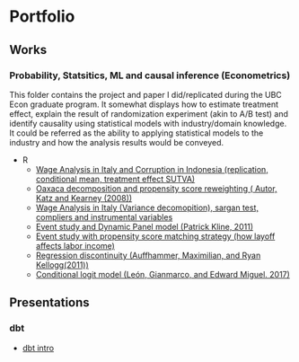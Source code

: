 # Portfolio
## Works

### Probability, Statsitics, ML and causal inference (Econometrics)
 This folder contains the project and paper I did/replicated during the UBC Econ graduate program. It somewhat displays how to estimate treatment effect, explain the result of randomization experiment (akin to  A/B test) and identify causality using statistical models with industry/domain knowledge. It could be referred as the ability to applying statistical models to the industry and how the analysis results would be conveyed.
* R
    + [Wage Analysis in Italy and Corruption in Indonesia (replication, conditional mean, treatment effect SUTVA)](https://github.com/neofreex01/ds_portfolio/blob/main/R(2019-2020)/Econmetrics%20problem%20sets/Wage-analysis-and-labor-economics.md)
    + [Oaxaca decomposition and propensity score reweighting ( Autor, Katz and Kearney (2008))](https://github.com/neofreex01/ds_portfolio/blob/main/R(2019-2020)/Econmetrics%20problem%20sets/Oaxaca-decompostition.md)
    + [Wage Analysis in Italy (Variance decomopition), sargan test, compliers and instrumental variables](https://github.com/neofreex01/ds_portfolio/blob/main/R(2019-2020)/Econmetrics%20problem%20sets/Econ-ps2.md)
    + [Event study and Dynamic Panel model (Patrick Kline, 2011)](https://github.com/neofreex01/ds_portfolio/blob/main/R(2019-2020)/Econmetrics%20problem%20sets/event-study-and-dynamic-panel.md)
    + [Event study with propensity score matching strategy (how layoff affects labor income)](https://github.com/neofreex01/ds_portfolio/blob/main/R(2019-2020)/Econmetrics%20problem%20sets/Event-study-with-matching.md)
    + [Regression discontinuity (Auffhammer, Maximilian, and Ryan Kellogg(2011))](https://github.com/neofreex01/ds_portfolio/blob/main/R(2019-2020)/Econmetrics%20problem%20sets/Replication1-finalVer..pdf)
    + [Conditional logit model (León, Gianmarco, and Edward Miguel. 2017)](https://github.com/neofreex01/ds_portfolio/blob/main/R(2019-2020)/Econmetrics%20problem%20sets/Environ-replication2.md)





## Presentations
### dbt
+ [dbt intro](https://docs.google.com/presentation/d/1rTTefvdfqtHP70KFAX_BiFbVlxCDP-TBPDX0P_XgaLM/edit?usp=sharing)
